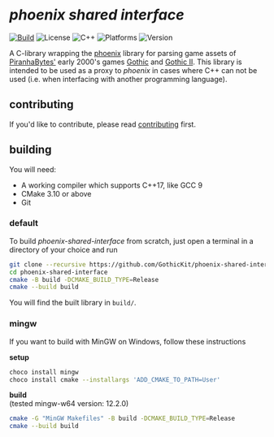 # _phoenix shared interface_

[![Build](https://img.shields.io/github/actions/workflow/status/GothicKit/phoenix-shared-interface/build.yml?label=Build&branch=main)](https://img.shields.io/github/actions/workflow/status/GothicKit/phoenix-shared-interface/build.yml)
![License](https://img.shields.io/github/license/GothicKit/phoenix-shared-interface?label=License&color=important)
![C++](https://img.shields.io/static/v1?label=C%2B%2B&message=17&color=informational)
![Platforms](https://img.shields.io/static/v1?label=Supports&message=GCC%20|%20MinGW-w64%20|%20Clang%20|%20MSVC%20|%20Apple%20Clang&color=blueviolet)
![Version](https://img.shields.io/github/v/tag/GothicKit/phoenix-shared-interface?label=Version&sort=semver)

A C-library wrapping the [phoenix](https://github.com/lmichaelis/phoenix) library for parsing game assets of
[PiranhaBytes'](https://www.piranha-bytes.com/) early 2000's games [Gothic](https://en.wikipedia.org/wiki/Gothic_(video_game))
and [Gothic II](https://en.wikipedia.org/wiki/Gothic_II). This library is intended to be used as a proxy to _phoenix_ in
cases where C++ can not be used (i.e. when interfacing with another programming language).

## contributing

If you'd like to contribute, please read [contributing](contributing.md) first.

## building

You will need:

* A working compiler which supports C++17, like GCC 9
* CMake 3.10 or above
* Git

### default
To build _phoenix-shared-interface_ from scratch, just open a terminal in a directory of your choice and run

```bash
git clone --recursive https://github.com/GothicKit/phoenix-shared-interface
cd phoenix-shared-interface
cmake -B build -DCMAKE_BUILD_TYPE=Release
cmake --build build
```

You will find the built library in `build/`.


### mingw

If you want to build with MinGW on Windows, follow these instructions

**setup**
```sh
choco install mingw
choco install cmake --installargs 'ADD_CMAKE_TO_PATH=User'
```

**build**  
(tested mingw-w64 version: 12.2.0)
```sh
cmake -G "MinGW Makefiles" -B build -DCMAKE_BUILD_TYPE=Release
cmake --build build
```
